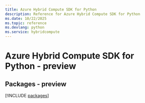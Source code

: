 ```yaml
---
title: Azure Hybrid Compute SDK for Python
description: Reference for Azure Hybrid Compute SDK for Python
ms.date: 10/22/2025
ms.topic: reference
ms.devlang: python
ms.service: hybridcompute
---
```

# Azure Hybrid Compute SDK for Python - preview
## Packages - preview
[!INCLUDE [packages](hybrid-compute-index.md)]